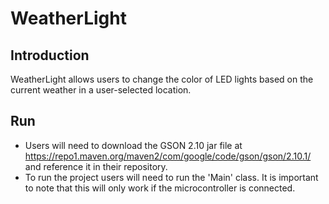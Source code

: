 # WeatherLight
<h2> Introduction</h2>
WeatherLight allows users to change the color of LED lights based on the current weather in a user-selected location.
<h2> Run</h2>

- Users will need to download the GSON 2.10 jar file at https://repo1.maven.org/maven2/com/google/code/gson/gson/2.10.1/ and reference it in their repository.
- To run the project users will need to run the 'Main' class. It is important to note that this will only work if the microcontroller is connected.
